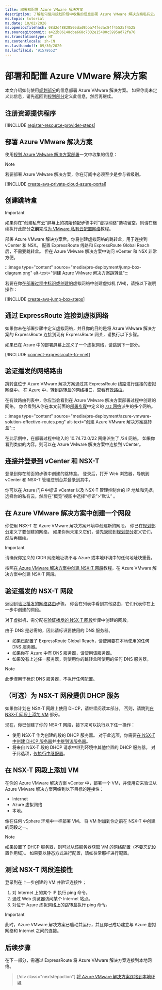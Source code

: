 ```yaml
---
title: 部署和配置 Azure VMware 解决方案
description: 了解如何使用规划阶段中收集的信息部署 Azure VMware 解决方案私有云。
ms.topic: tutorial
ms.date: 10/02/2020
ms.openlocfilehash: 08d2d48820505dad9bba74fe3ac84f45525f4525
ms.sourcegitcommit: a422b86148cba668c7332e15480c5995ad72fa76
ms.translationtype: HT
ms.contentlocale: zh-CN
ms.lasthandoff: 09/30/2020
ms.locfileid: "91578652"
---
```

# <a name="deploy-and-configure-azure-vmware-solution"></a>部署和配置 Azure VMware 解决方案

本文介绍如何使用[规划部分](production-ready-deployment-steps.md)的信息部署 Azure VMware 解决方案。 如果你尚未定义此信息，请先返回到[规划部分](production-ready-deployment-steps.md)定义此信息，然后再继续。

## <a name="register-the-resource-provider"></a>注册资源提供程序

[!INCLUDE [register-resource-provider-steps](includes/register-resource-provider-steps.md)]


## <a name="deploy-azure-vmware-solution"></a>部署 Azure VMware 解决方案

使用[规划 Azure VMware 解决方案部署](production-ready-deployment-steps.md)一文中收集的信息：

>[!NOTE]
>若要部署 Azure VMware 解决方案，你在订阅中必须至少是参与者级别。

[!INCLUDE [create-avs-private-cloud-azure-portal](includes/create-private-cloud-azure-portal-steps.md)]



## <a name="create-the-jump-box"></a>创建跳转盒

>[!IMPORTANT]
>如果你在“创建私有云”屏幕上的初始预配步骤中将“虚拟网络”选项留空，则请在继续执行此部分**之前**完成[为 VMware 私有云配置网络](tutorial-configure-networking.md)教程。   



部署 Azure VMware 解决方案后，你将创建虚拟网络的跳转盒，用于连接到 vCenter 和 NSX。 配置 ExpressRoute 线路和 ExpressRoute Global Reach 后，不需要跳转盒。  但在 Azure VMware 解决方案中访问 vCenter 和 NSX 非常方便。  


:::image type="content" source="media/pre-deployment/jump-box-diagram.png" alt-text="创建 Azure VMware 解决方案跳转盒":::

若要在你[在部署过程中标识或创建的](production-ready-deployment-steps.md#azure-virtual-network-to-attach-azure-vmware-solution)虚拟网络中创建虚拟机 (VM)，请按以下说明操作： 

[!INCLUDE [create-avs-jump-box-steps](includes/create-jump-box-steps.md)]

## <a name="connect-to-a-virtual-network-with-expressroute"></a>通过 ExpressRoute 连接到虚拟网络

如果你未在部署步骤中定义虚拟网络，并且你的目的是将 Azure VMware 解决方案的 ExpressRoute 连接到现有 ExpressRoute 网关，请执行以下步骤。

如果已在 Azure 中的部署屏幕上定义了一个虚拟网络，请跳到下一部分。

[!INCLUDE [connect-expressroute-to-vnet](includes/connect-expressroute-vnet.md)]

## <a name="verify-network-routes-advertised"></a>验证播发的网络路由

跳转盒位于 Azure VMware 解决方案通过其 ExpressRoute 线路进行连接的虚拟网络中。  在 Azure 中，转到跳转盒的网络接口，[查看有效路由](../virtual-network/manage-route-table.md#view-effective-routes)。

在有效路由列表中，你应当会看到在 Azure VMware 解决方案部署过程中创建的网络。 你会看到从你在本文前面的[部署步骤](#deploy-azure-vmware-solution)中定义的 [`/22` 网络](production-ready-deployment-steps.md#ip-address-segment)派生的多个网络。

:::image type="content" source="media/pre-deployment/azure-vmware-solution-effective-routes.png" alt-text="创建 Azure VMware 解决方案跳转盒":::

在此示例中，在部署过程中输入的 10.74.72.0/22 网络派生了 /24 网络。  如果你看到类似的内容，则可以在 Azure VMware 解决方案中连接到 vCenter。

## <a name="connect-and-sign-in-to-vcenter-and-nsx-t"></a>连接并登录到 vCenter 和 NSX-T

登录到你在前面的步骤中创建的跳转盒。 登录后，打开 Web 浏览器，导航到 vCenter 和 NSX-T 管理控制台并登录到其中。  

你可以在 Azure 门户中标识 vCenter 以及 NSX-T 管理控制台的 IP 地址和凭据。  选择你的私有云，然后在“概览”视图中选择“标识”>“默认” 。 

## <a name="create-a-network-segment-on-azure-vmware-solution"></a>在 Azure VMware 解决方案中创建一个网段

你使用 NSX-T 在 Azure VMware 解决方案环境中创建新的网段。  你已在[规划部分](production-ready-deployment-steps.md)定义了要创建的网络。  如果你尚未定义它们，请先返回到[规划部分](production-ready-deployment-steps.md)定义它们，然后再继续。

>[!IMPORTANT]
>请确保你定义的 CIDR 网络地址块不与 Azure 或本地环境中的任何地址块重叠。  

按照[在 Azure VMware 解决方案中创建 NSX-T 网段](tutorial-nsx-t-network-segment.md)教程，在 Azure VMware 解决方案中创建 NSX-T 网段。

## <a name="verify-advertised-nsx-t-segment"></a>验证播发的 NSX-T 网段

返回到[验证播发的网络路由](#verify-network-routes-advertised)步骤。 你会在列表中看到其他路由，它们代表你在上一步中创建的网段。  

对于虚拟机，需分配在[验证播发的 NSX-T 网段](#verify-advertised-nsx-t-segment)步骤中创建的网段。  

由于 DNS 是必需的，因此请标识要使用的 DNS 服务器。  

- 如果已配置了 ExpressRoute Global Reach，请使用要在本地使用的任何 DNS 服务器。  
- 如果你在 Azure 中有 DNS 服务器，请使用该服务器。  
- 如果没有上述任一服务器，则使用你的跳转盒所使用的任何 DNS 服务器。

>[!NOTE]
>此步骤用于标识 DNS 服务器，不执行任何配置。

## <a name="optional-provide-dhcp-services-to-nsx-t-network-segment"></a>（可选）为 NSX-T 网段提供 DHCP 服务

如果你计划在 NSX-T 网段上使用 DHCP，请继续阅读本部分。 否则，请跳到[在 NSX-T 网段上添加 VM](#add-a-vm-on-the-nsx-t-network-segment) 部分。  

现在，你已创建了你的 NSX-T 网段，接下来可以执行以下任一操作：

* 使用 NSX-T 作为创建的段的 DHCP 服务器。 对于此选项，你需要[在 NSX-T 中创建 DHCP 服务器](manage-dhcp.md#create-dhcp-server)并[中继到该服务器](manage-dhcp.md#create-dhcp-relay-service)。
* 将来自 NSX-T 段的 DHCP 请求中继到环境中其他位置的 DHCP 服务器。 对于此选项，[仅执行中继配置](manage-dhcp.md#create-dhcp-relay-service)。


## <a name="add-a-vm-on-the-nsx-t-network-segment"></a>在 NSX-T 网段上添加 VM

在你的 Azure VMware 解决方案 vCenter 中，部署一个 VM，并使用它来验证从 Azure VMware 解决方案网络到以下目标的连接性：

- Internet
- Azure 虚拟网络
- 本地。  

像在任何 vSphere 环境中一样部署 VM。  将 VM 附加到你之前在 NSX-T 中创建的网段之一。  

>[!NOTE]
>如果设置了 DHCP 服务器，则可以从该服务器获取 VM 的网络配置（不要忘记设置作用域）。  如果要以静态方式进行配置，请如往常那样进行配置。

## <a name="test-the-nsx-t-segment-connectivity"></a>测试 NSX-T 网段连接性

登录到在上一步创建的 VM 并验证连接性；

1. 对 Internet 上的某个 IP 执行 ping 命令。
2. 通过 Web 浏览器访问某个 Internet 站点。
3. 对位于 Azure 虚拟网络上的跳转盒执行 ping 命令。

>[!IMPORTANT]
>此时，Azure VMware 解决方案已启动并运行，并且你已成功建立与 Azure 虚拟网络和 Internet 之间的连接。

## <a name="next-steps"></a>后续步骤

在下一部分，需通过 ExpressRoute 将 Azure VMware 解决方案连接到本地网络。
> [!div class="nextstepaction"]
> [将 Azure VMware 解决方案连接到本地环境](azure-vmware-solution-on-premises.md)
